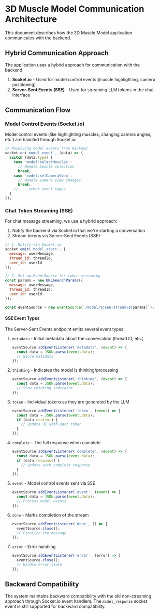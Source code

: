 # 3D Muscle Model Communication Architecture

This document describes how the 3D Muscle Model application communicates with the backend.

## Hybrid Communication Approach

The application uses a hybrid approach for communication with the backend:

1. **Socket.io** - Used for model control events (muscle highlighting, camera positioning)
2. **Server-Sent Events (SSE)** - Used for streaming LLM tokens in the chat interface

## Communication Flow

### Model Control Events (Socket.io)

Model control events (like highlighting muscles, changing camera angles, etc.) are handled through Socket.io:

```javascript
// Receiving model events from backend
socket.on('model_event', (data) => {
  switch (data.type) {
    case 'model:selectMuscles':
      // Handle muscle selection
      break;
    case 'model:setCameraView':
      // Handle camera view changes
      break;
    // ... other event types
  }
});
```

### Chat Token Streaming (SSE)

For chat message streaming, we use a hybrid approach:

1. Notify the backend via Socket.io that we're starting a conversation
2. Stream tokens via Server-Sent Events (SSE)

```javascript
// 1. Notify via Socket.io
socket.emit('model_start', {
  message: userMessage,
  thread_id: threadId,
  user_id: userId
});

// 2. Set up EventSource for token streaming
const params = new URLSearchParams({
  message: userMessage,
  thread_id: threadId,
  user_id: userId
});

const eventSource = new EventSource(`/model/token-stream?${params}`);
```

#### SSE Event Types

The Server-Sent Events endpoint emits several event types:

1. `metadata` - Initial metadata about the conversation (thread ID, etc.)
   ```javascript
   eventSource.addEventListener('metadata', (event) => {
     const data = JSON.parse(event.data);
     // Store metadata
   });
   ```

2. `thinking` - Indicates the model is thinking/processing
   ```javascript
   eventSource.addEventListener('thinking', (event) => {
     const data = JSON.parse(event.data);
     // Show thinking indicator
   });
   ```

3. `token` - Individual tokens as they are generated by the LLM
   ```javascript
   eventSource.addEventListener('token', (event) => {
     const data = JSON.parse(event.data);
     if (data.content) {
       // Update UI with each token
     }
   });
   ```

4. `complete` - The full response when complete
   ```javascript
   eventSource.addEventListener('complete', (event) => {
     const data = JSON.parse(event.data);
     if (data.response) {
       // Update with complete response
     }
   });
   ```

5. `event` - Model control events sent via SSE
   ```javascript
   eventSource.addEventListener('event', (event) => {
     const data = JSON.parse(event.data);
     // Process model events
   });
   ```

6. `done` - Marks completion of the stream
   ```javascript
   eventSource.addEventListener('done', () => {
     eventSource.close();
     // Finalize the message
   });
   ```

7. `error` - Error handling
   ```javascript
   eventSource.addEventListener('error', (error) => {
     eventSource.close();
     // Handle error state
   });
   ```

## Backward Compatibility

The system maintains backward compatibility with the old non-streaming approach through Socket.io event handlers. The `model_response` socket event is still supported for backward compatibility. 